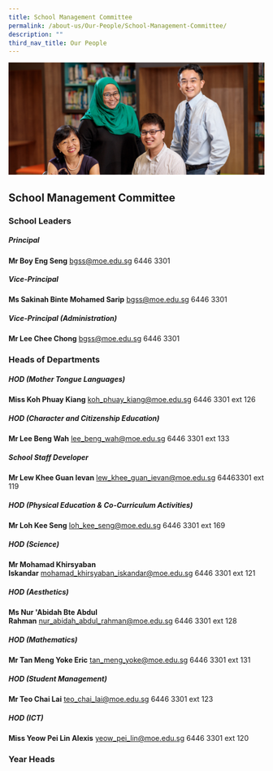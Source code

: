 ```yaml
---
title: School Management Committee
permalink: /about-us/Our-People/School-Management-Committee/
description: ""
third_nav_title: Our People
---
```

![](/images/Our-People.jpg)

School Management Committee
---------------------------

### **School Leaders**

##### **Principal**

<b>Mr Boy Eng Seng</b> bgss@moe.edu.sg 6446 3301

##### **Vice-Principal**

<b>Ms Sakinah Binte Mohamed Sarip</b> bgss@moe.edu.sg 6446 3301

##### **Vice-Principal (Administration)**

<b>Mr Lee Chee Chong</b> bgss@moe.edu.sg 6446 3301


### **Heads of Departments**

##### **HOD (Mother Tongue Languages)**

<b>Miss Koh Phuay Kiang</b> koh_phuay_kiang@moe.edu.sg 6446 3301 ext 126

##### **HOD (Character and Citizenship Education)**

<b>Mr Lee Beng Wah</b> lee_beng_wah@moe.edu.sg 6446 3301 ext 133

##### **School Staff Developer**

<b>Mr Lew Khee Guan Ievan</b> lew_khee_guan_ievan@moe.edu.sg 64463301 ext 119

##### **HOD (Physical Education & Co-Curriculum Activities)**

<b>Mr Loh Kee Seng</b> loh_kee_seng@moe.edu.sg 6446 3301 ext 169

##### **HOD (Science)**

<b>Mr Mohamad Khirsyaban Iskandar</b> mohamad_khirsyaban_iskandar@moe.edu.sg 6446 3301 ext 121

##### **HOD (Aesthetics)**

<b>Ms Nur 'Abidah Bte Abdul Rahman</b> nur_abidah_abdul_rahman@moe.edu.sg 6446 3301 ext 128

##### **HOD (Mathematics)**

<b>Mr Tan Meng Yoke Eric</b> tan_meng_yoke@moe.edu.sg 6446 3301 ext 131

##### **HOD (Student Management)**

<b>Mr Teo Chai Lai</b> teo_chai_lai@moe.edu.sg 6446 3301 ext 123

##### **HOD (ICT)**

<b>Miss Yeow Pei Lin Alexis</b> yeow_pei_lin@moe.edu.sg 6446 3301 ext 120


### **Year Heads**